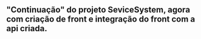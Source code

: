 ## "Continuação" do projeto SeviceSystem, agora com criação de front e integração do front com a api criada.
